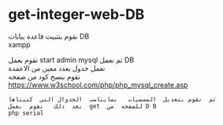 # get-integer-web-DB
نقوم  بتثبيت  قاعدة   بيانات DB   
xampp

نقوم  بعمل start   admin   mysql
   ثم  نعمل   DB    
   نعمل   جدول   بعدد  معين  من الاعمدة   
     نقوم  بنسخ  كود   من  صفحه  
    https://www.w3school.com/php/php_mysql_create.asp
    
    ثم  نقوم بتعديل  المسميات   بمايناسب  الجدوال التي  كتبناها  
    بعد  ذلك   نقوم  بعمل  get  للصفحه  من D B   
    php serial
